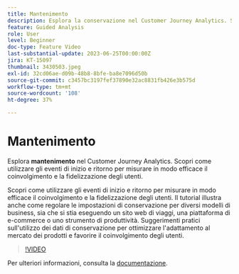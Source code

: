 ```yaml
---
title: Mantenimento
description: Esplora la conservazione nel Customer Journey Analytics. Scopri come utilizzare gli eventi di inizio e ritorno per misurare in modo efficace il coinvolgimento e la fidelizzazione degli utenti.
feature: Guided Analysis
role: User
level: Beginner
doc-type: Feature Video
last-substantial-update: 2023-06-25T00:00:00Z
jira: KT-15097
thumbnail: 3430503.jpeg
exl-id: 32cd06ae-d09b-48b8-8bfe-ba8e7096d50b
source-git-commit: c3457bc3197fef37890e32ac8831fb426e3b575d
workflow-type: tm+mt
source-wordcount: '108'
ht-degree: 37%

---
```


# Mantenimento

Esplora **mantenimento** nel Customer Journey Analytics. Scopri come utilizzare gli eventi di inizio e ritorno per misurare in modo efficace il coinvolgimento e la fidelizzazione degli utenti.

Scopri come utilizzare gli eventi di inizio e ritorno per misurare in modo efficace il coinvolgimento e la fidelizzazione degli utenti. Il tutorial illustra anche come regolare le impostazioni di conservazione per diversi modelli di business, sia che si stia eseguendo un sito web di viaggi, una piattaforma di e-commerce o uno strumento di produttività. Suggerimenti pratici sull&#39;utilizzo dei dati di conservazione per ottimizzare l&#39;adattamento al mercato dei prodotti e favorire il coinvolgimento degli utenti.

>[!VIDEO](https://video.tv.adobe.com/v/3430503/?learn=on)

Per ulteriori informazioni, consulta la [documentazione](https://experienceleague.adobe.com/it/docs/analytics-platform/using/guided-analysis/retention/retention-rates).
